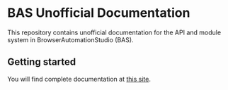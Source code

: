 # BAS Unofficial Documentation

This repository contains unofficial documentation for the API and module
system in BrowserAutomationStudio (BAS).

## Getting started

You will find complete documentation at [this
site](https://bas.readthedocs.io/).
